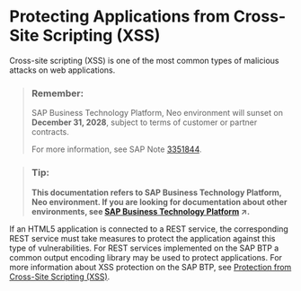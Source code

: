 <!-- loiocd584e4c02054c6cb6360a439d6c8364 -->

# Protecting Applications from Cross-Site Scripting \(XSS\)

Cross-site scripting \(XSS\) is one of the most common types of malicious attacks on web applications.

> ### Remember:  
> SAP Business Technology Platform, Neo environment will sunset on **December 31, 2028**, subject to terms of customer or partner contracts.
> 
> For more information, see SAP Note [3351844](https://me.sap.com/notes/3351844).

> ### Tip:  
> **This documentation refers to SAP Business Technology Platform, Neo environment. If you are looking for documentation about other environments, see [SAP Business Technology Platform](https://help.sap.com/viewer/65de2977205c403bbc107264b8eccf4b/Cloud/en-US/6a2c1ab5a31b4ed9a2ce17a5329e1dd8.html "SAP Business Technology Platform (SAP BTP) is an integrated offering comprised of the following technology portfolios: application development; process automation; integration; data, analytics, and enterprise planning; artificial intelligence. The platform offers users the ability to turn data into business value, compose end-to-end business processes, connect entire IT landscapes, and personalize, build and extend SAP applications. This reduces the overall total cost of ownership maintaining SAP landscapes and third-party software across end-to-end business processes.") :arrow_upper_right:.**

If an HTML5 application is connected to a REST service, the corresponding REST service must take measures to protect the application against this type of vulnerabilities. For REST services implemented on the SAP BTP a common output encoding library may be used to protect applications. For more information about XSS protection on the SAP BTP, see [Protection from Cross-Site Scripting \(XSS\)](protection-from-cross-site-scripting-xss-e643316.md).

